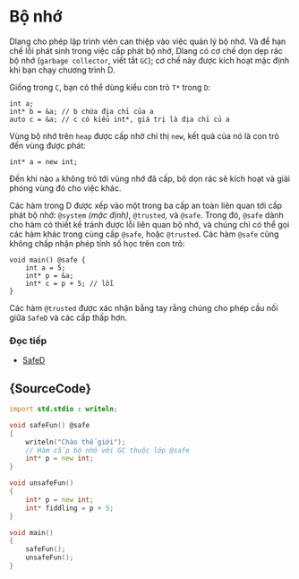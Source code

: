 # Bộ nhớ

Dlang cho phép lập trình viên can thiệp vào việc quản lý bộ nhớ.
Và để hạn chế lỗi phát sinh trong việc cấp phát bộ nhớ,
Dlang có cơ chế dọn dẹp rác bộ nhớ (`garbage collector`, viết tắt `GC`);
cơ chế này được kích hoạt mặc định khi bạn chạy chương trình D.

Giống trong `C`, bạn có thể dùng kiểu con trỏ `T*` trong `D`:

    int a;
    int* b = &a; // b chứa địa chỉ của a
    auto c = &a; // c có kiểu int*, giá trị là địa chỉ củ a

Vùng bộ nhớ trên `heap` được cấp nhờ  chỉ thị `new`, kết quả của nó
là con trỏ đến vùng được phát:

    int* a = new int;

Đến khi nào `a` không trỏ tới vùng nhớ đã cấp, bộ dọn rác sẽ kích hoạt
và giải phóng vùng đó cho việc khác.

Các hàm trong D được xếp vào một trong ba cấp an toàn liên quan tới
cấp phát bộ nhớ: `@system` _(mặc định)_, `@trusted`, và `@safe`.
Trong đó, `@safe` dành cho hàm có thiết kế tránh được lỗi liên quan bộ nhớ,
và chúng chỉ có thể gọi các hàm khác trong cùng cấp `@safe`, hoặc `@trusted`.
Các hàm `@safe` cũng không chấp nhận phép tính số học trên con trỏ:

    void main() @safe {
        int a = 5;
        int* p = &a;
        int* c = p + 5; // lỗi
    }

Các hàm `@trusted` được xác nhận bằng tay rằng chúng cho phép cầu nối
giữa `SafeD` và các cấp thấp hơn.

### Đọc tiếp

* [SafeD](https://dlang.org/safed.html)

## {SourceCode}

```d
import std.stdio : writeln;

void safeFun() @safe
{
    writeln("Chào thế giới");
    // Hàm cấp bộ nhớ với GC thuộc lớp @safe
    int* p = new int;
}

void unsafeFun()
{
    int* p = new int;
    int* fiddling = p + 5;
}

void main()
{
    safeFun();
    unsafeFun();
}
```
